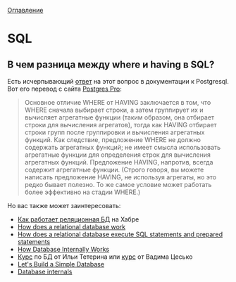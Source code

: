 [Оглавление](../README.md)

# SQL

## В чем разница между where и having в SQL?

Есть исчерпывающий [ответ](https://www.postgresql.org/docs/12/tutorial-agg.html) на этот вопрос в документации к Postgresql. Вот его перевод с сайта [Postgres Pro](https://postgrespro.ru/docs/postgresql/12/tutorial-agg):
>Основное отличие WHERE от HAVING заключается в том, что WHERE сначала выбирает строки, а затем группирует их и вычисляет агрегатные функции (таким образом, она отбирает строки для вычисления агрегатов), тогда как HAVING отбирает строки групп после группировки и вычисления агрегатных функций. Как следствие, предложение WHERE не должно содержать агрегатных функций; не имеет смысла использовать агрегатные функции для определения строк для вычисления агрегатных функций. Предложение HAVING, напротив, всегда содержит агрегатные функции. (Строго говоря, вы можете написать предложение HAVING, не используя агрегаты, но это редко бывает полезно. То же самое условие может работать более эффективно на стадии WHERE.)

Но вас также может заинтересовать:
- [Как работает реляционная БД](https://habr.com/ru/company/mailru/blog/266811/) на Хабре
- [How does a relational database work](https://vladmihalcea.com/how-does-a-relational-database-work/)
- [How does a relational database execute SQL statements and prepared statements](https://vladmihalcea.com/relational-database-sql-prepared-statements/)
- [How Database Internally Works](https://dev.to/dhanushkadev/how-database-internally-works-pfh)
- [Курс](https://www.youtube.com/playlist?list=PL-_cKNuVAYAWMRG7iKHGZMg9Az8HX735w) по БД от Ильи Тетерина или [курс](https://www.youtube.com/playlist?list=PL-_cKNuVAYAU-CO9NXtjzqdUsXoK047DZ) от Вадима Цесько
- [Let's Build a Simple Database](https://cstack.github.io/db_tutorial/)
- [Database internals](https://www.databass.dev/)
